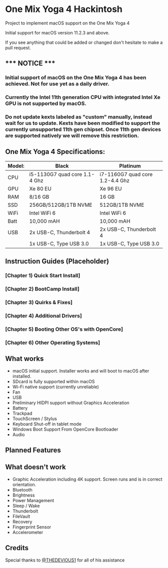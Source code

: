# One Mix Yoga 4 Hackintosh
Project to implement macOS support on the One Mix Yoga 4

Initial support for macOS version 11.2.3 and above.

If you see anything that could be added or changed don't hesitate to make a pull request.


## *** NOTICE ***
### Initial support of macOS on the One Mix Yoga 4 has been achieved. Not for use yet as a daily driver. 
### Currently the Intel 11th generation CPU with integrated Intel Xe GPU is not supported by macOS.
### Do not update kexts labeled as "custom" manually, instead wait for us to update. Kexts have been modified to support the currently unsupported 11th gen chipset. Once 11th gen devices are supported natively we will remove this restriction.

## One Mix Yoga 4 Specifications:

| Model: | Black | Platinum |
|---|----------|----------|
|CPU| i5-1130G7 quad core 1.1-4 Ghz| i7-1160G7 quad core 1.2-4.4 Ghz|
|GPU| Xe 80 EU | Xe 96 EU |
|RAM| 8/16 GB | 16 GB |
|SSD| 256GB/512GB/1TB NVME | 512GB/1TB NVME |
|WiFi| Intel WiFi 6 | Intel WiFi 6 |
|Batt| 10,000 mAH | 10,000 mAH |
|USB| 2x USB-C, Thunderbolt 4 | 2x USB-C, Thunderbolt 4 |
|   | 1x USB-C, Type USB 3.0 | 1x USB-C, Type USB 3.0 |



## Instruction Guides (Placeholder)

### [Chapter 1) Quick Start Install]
### [Chapter 2) BootCamp Install]
### [Chapter 3) Quirks & Fixes]
### [Chapter 4) Additional Drivers]
### [Chapter 5) Booting Other OS's with OpenCore]
### [Chapter 6) Other Operating Systems]


## What works 

- macOS initial support. Installer works and will boot to macOS after installed. 
- SDcard is fully supported within macOS
- Wi-Fi native support (currently unreliable)
- Fan
- USB
- Preliminary HIDPI support without Graphics Acceleration
- Battery
- Trackpad
- TouchScreen / Stylus
- Keyboard Shut-off in tablet mode
- Windows Boot Support From OpenCore Bootloader
- Audio


## Planned Features


## What doesn't work

- Graphic Acceleration including 4K support. Screen runs and is in correct orientation.
- Bluetooth
- Brightness
- Power Management
- Sleep / Wake
- Thunderbolt
- FileVault
- Recovery
- Fingerprint Sensor
- Accelerometer


## Credits
Special thanks to [@THEDEVIOUS1](https://github.com/THEDEVIOUS1/CHUWI-MINIBOOK-HACKINTOSH) for all of his assistance <br>
